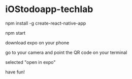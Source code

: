 # iOStodoapp-techlab

npm install -g create-react-native-app

npm start

download expo on your phone

go to your camera and point the QR code on your terminal

selected "open in expo"

have fun!
